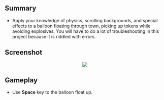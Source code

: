 ## Summary
* Apply your knowledge of physics, scrolling backgrounds, and special effects to a balloon floating through town, picking up tokens while avoiding explosives. You will have to do a lot of troubleshooting in this project because it is riddled with errors. 

## Screenshot
<p align="center">
  <img src="https://user-images.githubusercontent.com/108261595/220665160-00c0a774-e75c-418d-ad9f-435b625a40ad.jpg"/>
</p>

## Gameplay
* Use **Space** key to the balloon float up.
